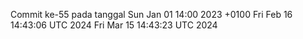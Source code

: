 Commit ke-55 pada tanggal Sun Jan 01 14:00 2023 +0100
Fri Feb 16 14:43:06 UTC 2024
Fri Mar 15 14:43:23 UTC 2024

